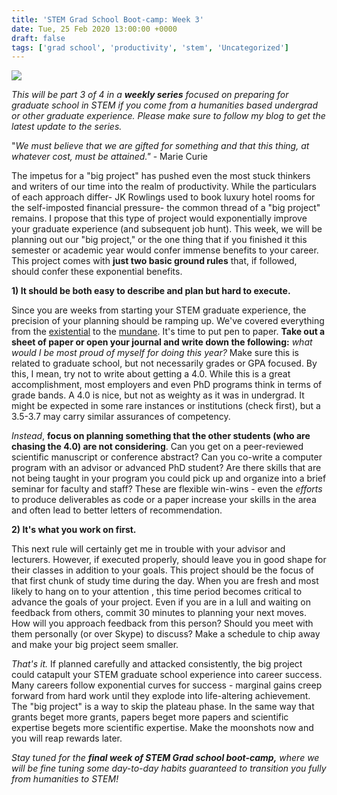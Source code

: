 ```yaml
---
title: 'STEM Grad School Boot-camp: Week 3'
date: Tue, 25 Feb 2020 13:00:00 +0000
draft: false
tags: ['grad school', 'productivity', 'stem', 'Uncategorized']
---
```


![](https://casualinferencedotorg.files.wordpress.com/2020/02/bootcamp-2.jpeg?w=480)

_This will be part 3 of 4 in a **weekly series** focused on preparing for graduate school in STEM if you come from a humanities based undergrad or other graduate experience. Please make sure to follow my blog to get the latest update to the series._

"_We must believe that we are gifted for something and that this thing, at whatever cost, must be attained."_ - Marie Curie

The impetus for a "big project" has pushed even the most stuck thinkers and writers of our time into the realm of productivity. While the particulars of each approach differ- JK Rowlings used to book luxury hotel rooms for the self-imposted financial pressure- the common thread of a "big project" remains. I propose that this type of project would exponentially improve your graduate experience (and subsequent job hunt). This week, we will be planning out our "big project," or the one thing that if you finished it this semester or academic year would confer immense benefits to your career. This project comes with **just two basic ground rules** that, if followed, should confer these exponential benefits.

**1) It should be both easy to describe and plan but hard to execute.**

Since you are weeks from starting your STEM graduate experience, the precision of your planning should be ramping up. We've covered everything from the [existential](https://casual-inference.org/2020/02/03/stem-grad-school-boot-camp-week-1/) to the [mundane](https://casual-inference.org/2020/02/12/stem-bootcamp-week-2/). It's time to put pen to paper. **Take out a sheet of paper or open your journal and write down the following:** _what would I be most proud of myself for doing this year?_ Make sure this is related to graduate school, but not necessarily grades or GPA focused. By this, I mean, try not to write about getting a 4.0. While this is a great accomplishment, most employers and even PhD programs think in terms of grade bands. A 4.0 is nice, but not as weighty as it was in undergrad. It might be expected in some rare instances or institutions (check first), but a 3.5-3.7 may carry similar assurances of competency.

_Instead_, **focus on planning something that the other students (who are chasing the 4.0) are not considering**. Can you get on a peer-reviewed scientific manuscript or conference abstract? Can you co-write a computer program with an advisor or advanced PhD student? Are there skills that are not being taught in your program you could pick up and organize into a brief seminar for faculty and staff? These are flexible win-wins - even the _efforts_ to produce deliverables as code or a paper increase your skills in the area and often lead to better letters of recommendation.

**2) It's what you work on first.**

This next rule will certainly get me in trouble with your advisor and lecturers. However, if executed properly, should leave you in good shape for their classes in addition to your goals. This project should be the focus of that first chunk of study time during the day. When you are fresh and most likely to hang on to your attention , this time period becomes critical to advance the goals of your project. Even if you are in a lull and waiting on feedback from others, commit 30 minutes to planning your next moves. How will you approach feedback from this person? Should you meet with them personally (or over Skype) to discuss? Make a schedule to chip away and make your big project seem smaller.

_That's it._ If planned carefully and attacked consistently, the big project could catapult your STEM graduate school experience into career success. Many careers follow exponential curves for success - marginal gains creep forward from hard work until they explode into life-altering achievement. The "big project" is a way to skip the plateau phase. In the same way that grants beget more grants, papers beget more papers and scientific expertise begets more scientific expertise. Make the moonshots now and you will reap rewards later.

_Stay tuned for the **final week of STEM Grad school boot-camp,** where we will be fine tuning some day-to-day habits guaranteed to transition you fully from humanities to STEM!_